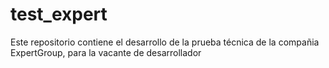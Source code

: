 # test_expert
Este repositorio contiene el desarrollo de la prueba técnica de la compañia ExpertGroup, para la vacante de desarrollador
